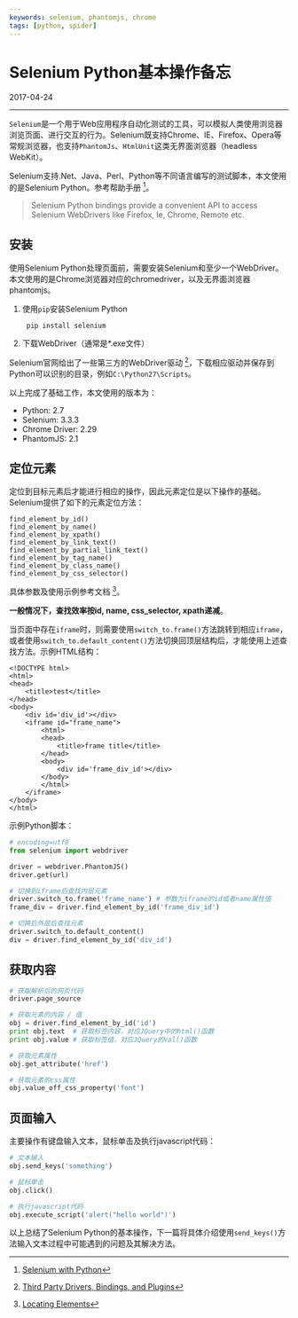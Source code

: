 ```yaml
---
keywords: selenium, phantomjs, chrome
tags: [python, spider]
---
```


# Selenium Python基本操作备忘

2017-04-24

---

`Selenium`是一个用于Web应用程序自动化测试的工具，可以模拟人类使用浏览器浏览页面、进行交互的行为。Selenium既支持Chrome、IE、Firefox、Opera等常规浏览器，也支持`PhantomJs`、`HtmlUnit`这类无界面浏览器（headless WebKit）。

Selenium支持.Net、Java、Perl、Python等不同语言编写的测试脚本，本文使用的是Selenium Python。参考帮助手册 [^1]。

> Selenium Python bindings provide a convenient API to access Selenium WebDrivers like Firefox, Ie, Chrome, Remote etc.


## 安装

使用Selenium Python处理页面前，需要安装Selenium和至少一个WebDriver。本文使用的是Chrome浏览器对应的chromedriver，以及无界面浏览器phantomjs。

1. 使用`pip`安装Selenium Python

        pip install selenium

2. 下载WebDriver（通常是*.exe文件）

Selenium官网给出了一些第三方的WebDriver驱动 [^2]，下载相应驱动并保存到Python可以识别的目录，例如`C:\Python27\Scripts`。

以上完成了基础工作，本文使用的版本为：

- Python: 2.7 
- Selenium: 3.3.3 
- Chrome Driver: 2.29 
- PhantomJS: 2.1 

## 定位元素

定位到目标元素后才能进行相应的操作，因此元素定位是以下操作的基础。Selenium提供了如下的元素定位方法：

    find_element_by_id()
    find_element_by_name()
    find_element_by_xpath()
    find_element_by_link_text()
    find_element_by_partial_link_text()
    find_element_by_tag_name()
    find_element_by_class_name()
    find_element_by_css_selector()


具体参数及使用示例参考文档 [^3]。


**一般情况下，查找效率按id, name, css_selector, xpath递减**。

当页面中存在`iframe`时，则需要使用`switch_to.frame()`方法跳转到相应`iframe`，或者使用`switch_to.default_content()`方法切换回顶层结构后，才能使用上述查找方法。示例HTML结构：

    <!DOCTYPE html>
    <html>
    <head>
        <title>test</title>
    </head>
    <body>
        <div id='div_id'></div>
        <iframe id="frame_name">
            <html>
            <head>
                <title>frame title</title>
            </head>
            <body>
                <div id='frame_div_id'></div>
            </body>
            </html>
        </iframe>
    </body>
    </html>

示例Python脚本：

``` python
# encoding=utf8
from selenium import webdriver

driver = webdriver.PhantomJS()
driver.get(url)

# 切换到iframe后查找内层元素
driver.switch_to.frame('frame_name') # 参数为iframe的id或者name属性值
frame_div = driver.find_element_by_id('frame_div_id')

# 切换后外层后查找元素
driver.switch_to.default_content()
div = driver.find_element_by_id('div_id')
```


## 获取内容

``` python
# 获取解析后的网页代码
driver.page_source

# 获取元素的内容 / 值
obj = driver.find_element_by_id('id')
print obj.text  # 获取标签内容，对应JQuery中的html()函数
print obj.value # 获取标签值，对应JQuery的val()函数

# 获取元素属性
obj.get_attribute('href')

# 获取元素的css属性
obj.value_off_css_property('font')
```

## 页面输入

主要操作有键盘输入文本，鼠标单击及执行javascript代码：

``` python
# 文本输入
obj.send_keys('something')

# 鼠标单击
obj.click()

# 执行javascript代码
obj.execute_script('alert("hello world")')
```

以上总结了Selenium Python的基本操作，下一篇将具体介绍使用`send_keys()`方法输入文本过程中可能遇到的问题及其解决方法。


[^1]: [Selenium with Python](http://selenium-python.readthedocs.io/index.html)

[^2]: [Third Party Drivers, Bindings, and Plugins](http://www.seleniumhq.org/download/#thirdPartyDrivers)

[^3]: [Locating Elements](http://selenium-python.readthedocs.io/locating-elements.html)